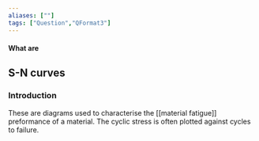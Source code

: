 ```yaml
---
aliases: [""]
tags: ["Question","QFormat3"]
---
```


#### What are
## S-N curves
### Introduction

These are diagrams used to characterise the [[material fatigue]] preformance of a material. The cyclic stress is often plotted against cycles to failure.